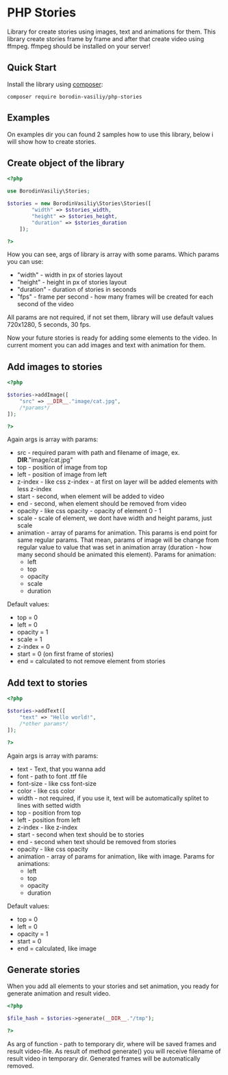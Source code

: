 PHP Stories
==========

Library for create stories using images, text and animations for them.
This library create stories frame by frame and after that create video using ffmpeg. ffmpeg should be installed on your server!

Quick Start
-----------

Install the library using [composer](https://getcomposer.org):

    composer require borodin-vasiliy/php-stories

Examples
-----------

On examples dir you can found 2 samples how to use this library, below i will show how to create stories.

Create object of the library
-----------

```php
<?php

use BorodinVasiliy\Stories;

$stories = new BorodinVasiliy\Stories\Stories([
        "width" => $stories_width,
        "height" => $stories_height,
        "duration" => $stories_duration
    ]);

?>
```

How you can see, args of library is array with some params. Which params you can use:

* "width" - width in px of stories layout
* "height" - height in px of stories layout
* "duration" - duration of stories in seconds
* "fps" - frame per second - how many frames will be created for each second of the video

All params are not required, if not set them, library will use default values 720x1280, 5 seconds, 30 fps.

Now your future stories is ready for adding some elements to the video. In current moment you can add images and text with animation for them.

Add images to stories
-----------

```php
<?php

$stories->addImage([
    "src" => __DIR__."image/cat.jpg",
    /*params*/
]);

?>
```

Again args is array with params:

* src - required param with path and filename of image, ex. __DIR__."image/cat.jpg"
* top - position of image from top
* left - position of image from left
* z-index - like css z-index - at first on layer will be added elements with less z-index
* start - second, when element will be added to video
* end - second, when element should be removed from video
* opacity - like css opacity - opacity of element 0 - 1
* scale - scale of element, we dont have width and height params, just scale
* animation - array of params for animation. This params is end point for same regular params.
    That mean, params of image will be change from regular value to value that was set in animation array
    (duration - how many second should be animated this element). Params for animation:
    * left
    * top
    * opacity
    * scale
    * duration

Default values:

* top = 0
* left = 0
* opacity = 1
* scale = 1
* z-index = 0
* start = 0 (on first frame of stories)
* end = calculated to not remove element from stories

Add text to stories
-----------

```php
<?php

$stories->addText([
    "text" => "Hello world!",
    /*other params*/
]);

?>
```

Again args is array with params:

* text - Text, that you wanna add
* font - path to font .ttf file
* font-size - like css font-size
* color - like css color
* width - not required, if you use it, text will be automatically splitet to lines with setted width
* top - position from top
* left - position from left
* z-index - like z-index
* start - second when text should be to stories
* end - second when text should be removed from stories
* opacity - like css opacity
* animation - array of params for animation, like with image. Params for animations:
    * left
    * top
    * opacity
    * duration

Default values:

* top = 0
* left = 0
* opacity = 1
* start = 0
* end = calculated, like image

Generate stories
-----------

When you add all elements to your stories and set animation, you ready for generate animation and result video.

```php
<?php

$file_hash = $stories->generate(__DIR__."/tmp");

?>
```

As arg of function - path to temporary dir, where will be saved frames and result video-file. As result of method generate() you will receive filename of result video in temporary dir. Generated frames will be automatically removed.
